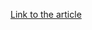 [Link to the article](https://www.bleepingcomputer.com/news/security/cynet-delivers-426-percent-roi-in-forrester-total-economic-impact-study/)
